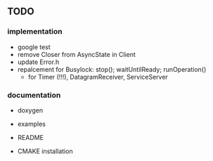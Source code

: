 ## TODO

### implementation
- google test
- remove Closer from AsyncState in Client
- update Error.h
- repalcement for Busylock: stop(); waitUntilReady; runOperation()
    - for Timer (!!!), DatagramReceiver, ServiceServer

### documentation
- doxygen 
- examples
- README

- CMAKE installation